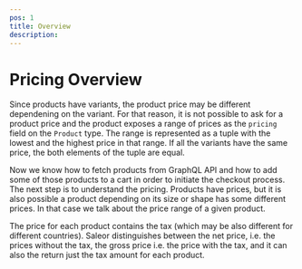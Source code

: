```yaml
---
pos: 1
title: Overview 
description: 
---
```


# Pricing Overview 

Since products have variants, the product price may be different dependening on the variant. For that reason, it is not possible to ask for a product price and the product exposes a range of prices as the `pricing` field on the `Product` type. The range is represented as a tuple with the lowest and the highest price in that range.  If all the variants have the same price, the both elements of the tuple are equal.

Now we know how to fetch products from GraphQL API and how to add some of those products to a cart in order to initiate the checkout process. The next step is to understand the pricing. Products have prices, but it is also possible a product depending on its size or shape has some different prices. In that case we talk about the price range of a given product. 

The price for each product contains the tax (which may be also different for different countries). Saleor distinguishes between the net price, i.e. the prices without the tax, the gross price i.e. the price with the tax, and it can also the return just the tax amount for each product. 